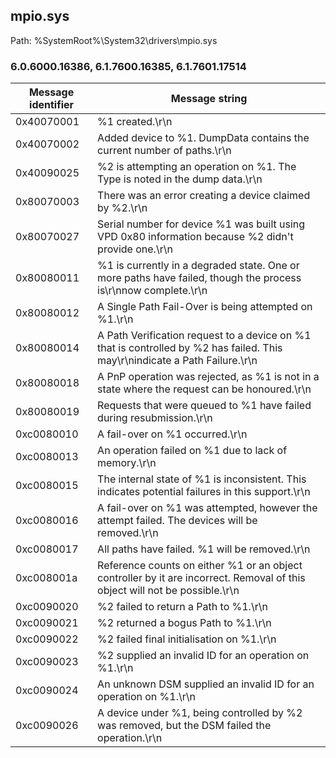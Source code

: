 ## mpio.sys

Path: %SystemRoot%\System32\drivers\mpio.sys

### 6.0.6000.16386, 6.1.7600.16385, 6.1.7601.17514

Message identifier | Message string
--- | ---
0x40070001 | %1 created.\r\n
0x40070002 | Added device to %1. DumpData contains the current number of paths.\r\n
0x40090025 | %2 is attempting an operation on %1. The Type is noted in the dump data.\r\n
0x80070003 | There was an error creating a device claimed by %2.\r\n
0x80070027 | Serial number for device %1 was built using VPD 0x80 information because %2 didn't provide one.\r\n
0x80080011 | %1 is currently in a degraded state. One or more paths have failed, though the process is\r\nnow complete.\r\n
0x80080012 | A Single Path Fail-Over is being attempted on %1.\r\n
0x80080014 | A Path Verification request to a device on %1 that is controlled by %2 has failed. This may\r\nindicate a Path Failure.\r\n
0x80080018 | A PnP operation was rejected, as %1 is not in a state where the request can be honoured.\r\n
0x80080019 | Requests that were queued to %1 have failed during resubmission.\r\n
0xc0080010 | A fail-over on %1 occurred.\r\n
0xc0080013 | An operation failed on %1 due to lack of memory.\r\n
0xc0080015 | The internal state of %1 is inconsistent. This indicates potential failures in this support.\r\n
0xc0080016 | A fail-over on %1 was attempted, however the attempt failed. The devices will be removed.\r\n
0xc0080017 | All paths have failed. %1 will be removed.\r\n
0xc008001a | Reference counts on either %1 or an object controller by it are incorrect. Removal of this object will not be possible.\r\n
0xc0090020 | %2 failed to return a Path to %1.\r\n
0xc0090021 | %2 returned a bogus Path to %1.\r\n
0xc0090022 | %2 failed final initialisation on %1.\r\n
0xc0090023 | %2 supplied an invalid ID for an operation on %1.\r\n
0xc0090024 | An unknown DSM supplied an invalid ID for an operation on %1.\r\n
0xc0090026 | A device under %1, being controlled by %2 was removed, but the DSM failed the operation.\r\n

